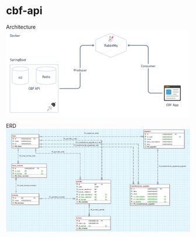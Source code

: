 # cbf-api

Architecture
![alt text](https://github.com/Rapha1010/cbf-api/blob/master/img/cbf_arch_diagram.PNG)

ERD
![alt text](https://github.com/Rapha1010/cbf-api/blob/master/ProjectER.png)
